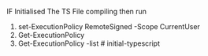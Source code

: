 IF Initialised The TS File compiling then run

1. set-ExecutionPolicy RemoteSigned -Scope CurrentUser
2. Get-ExecutionPolicy
3. Get-ExecutionPolicy -list
#   i n i t i a l - t y p e s c r i p t  
 